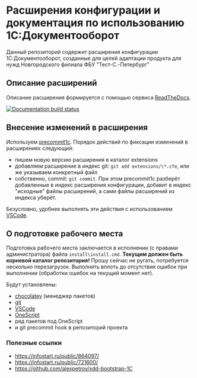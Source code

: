# Расширения конфигурации и документация по использованию 1С:Документооборот

Данный репозиторий содержит расширения конфигурации 1С:Документооборот,
созданные для целей адаптации продукта для нужд Новгородского филиала ФБУ "Тест-С.-Петербург"

## Описание расширений

Описание расширения формируется с помощью сервиса [ReadTheDocs](https://readthedocs.org).

[![Documentation build status](https://readthedocs.org/projects/edms/badge/?version=latest&style=plastic)](https://edms.readthedocs.io/)

## Внесение изменений в расширения

Используем [precommit1c][].
Порядок действий по фиксации изменений в расширениях следующий:

- пишем новую версию расширения в каталог extensions
- добавляем расширение в индекс git: `git add extensions/\*.cfe`,
 или же указываем конкретный файл
- собственно, commit: `git commit`.
 При этом precommit1c разберёт добавленные в индекс расширения конфигурации,
 добавит в индекс "исходные" файлы расширений, а сами файлы расширений из индекса
 уберёт.

Безусловно, удобнее выполнять эти действия с использованием [VSCode][].

## О подготовке рабочего места

Подготовка рабочего места заключается в исполнении (с правами администратора)
файла `install\install.cmd`.
**Текущим должен быть корневой каталог репозитория!**
Прошу сейчас не ругать, потребуется несколько перезагрузок.
Выполнять вплоть до отсутствия ошибок при выполнении
(обработки ошибок на текущий момент нет).

Будут установлены:

- [chocolatey][] (менеджер пакетов)
- [git][]
- [VSCode][]
- [OneScript][]
- ряд пакетов под OneScript
- и git precommit hook в репозиторий проекта

### Полезные ссылки

- https://infostart.ru/public/864097/
- https://infostart.ru/public/721600/
- https://github.com/alexpetrov/xdd-bootstrap-1C

[chocolatey]: https://chocolatey.org
[git]: https://git-scm.com
[VSCode]: https://code.visualstudio.com
[OneScript]: http://oscript.io
[precommit1c]: https://github.com/xDrivenDevelopment/precommit1c
